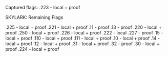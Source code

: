 Captured flags:
.223 - local + proof


SKYLARK: Remaining Flags

.225 - local + proof
.221 - local + proof
.11 - proof
.13 - proof
.220  - local + proof
.250  - local + proof
.226 - local + proof
.222 - local
.227 - proof
.15 - local + proof
.110 - local + proof 
.111 - local + proof 
.10 - local  + proof
.14 - local  + proof
.12 - local + proof
.31 - local + proof
.32 - proof
.30 - local + proof
.224 - local +  proof